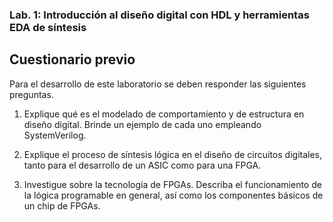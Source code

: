 ###  Lab. 1: Introducción al diseño digital con HDL y herramientas EDA de síntesis
## Cuestionario previo
 Para el desarrollo de este laboratorio se deben responder las siguientes preguntas.
 1. Explique qué es el modelado de comportamiento y de estructura en diseño digital. Brinde un ejemplo de cada uno empleando SystemVerilog.
 
 2. Explique el proceso de síntesis lógica en el diseño de circuitos digitales, tanto para el desarrollo de un ASIC como para una FPGA.
 
 3. Investigue sobre la tecnología de FPGAs. Describa el funcionamiento de la lógica programable en general, así como los componentes básicos de un chip de FPGAs.